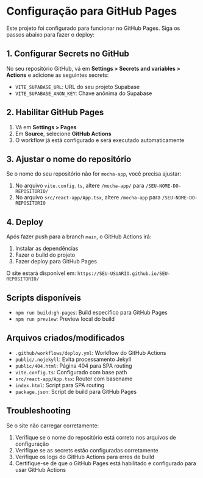 # Configuração para GitHub Pages

Este projeto foi configurado para funcionar no GitHub Pages. Siga os passos abaixo para fazer o deploy:

## 1. Configurar Secrets no GitHub

No seu repositório GitHub, vá em **Settings > Secrets and variables > Actions** e adicione as seguintes secrets:

- `VITE_SUPABASE_URL`: URL do seu projeto Supabase
- `VITE_SUPABASE_ANON_KEY`: Chave anônima do Supabase

## 2. Habilitar GitHub Pages

1. Vá em **Settings > Pages**
2. Em **Source**, selecione **GitHub Actions**
3. O workflow já está configurado e será executado automaticamente

## 3. Ajustar o nome do repositório

Se o nome do seu repositório não for `mocha-app`, você precisa ajustar:

1. No arquivo `vite.config.ts`, altere `/mocha-app/` para `/SEU-NOME-DO-REPOSITORIO/`
2. No arquivo `src/react-app/App.tsx`, altere `/mocha-app` para `/SEU-NOME-DO-REPOSITORIO`

## 4. Deploy

Após fazer push para a branch `main`, o GitHub Actions irá:

1. Instalar as dependências
2. Fazer o build do projeto
3. Fazer deploy para GitHub Pages

O site estará disponível em: `https://SEU-USUARIO.github.io/SEU-REPOSITORIO/`

## Scripts disponíveis

- `npm run build:gh-pages`: Build específico para GitHub Pages
- `npm run preview`: Preview local do build

## Arquivos criados/modificados

- `.github/workflows/deploy.yml`: Workflow do GitHub Actions
- `public/.nojekyll`: Evita processamento Jekyll
- `public/404.html`: Página 404 para SPA routing
- `vite.config.ts`: Configurado com base path
- `src/react-app/App.tsx`: Router com basename
- `index.html`: Script para SPA routing
- `package.json`: Script de build para GitHub Pages

## Troubleshooting

Se o site não carregar corretamente:

1. Verifique se o nome do repositório está correto nos arquivos de configuração
2. Verifique se as secrets estão configuradas corretamente
3. Verifique os logs do GitHub Actions para erros de build
4. Certifique-se de que o GitHub Pages está habilitado e configurado para usar GitHub Actions